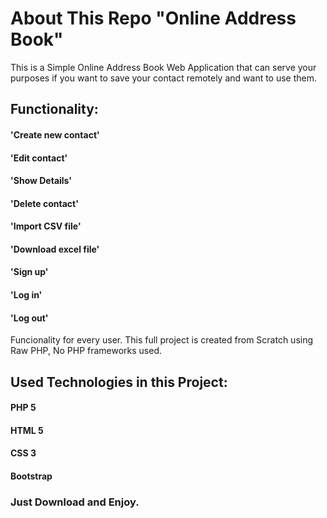 # About This Repo "Online Address Book"

This is a Simple Online Address Book Web Application that can serve your purposes if you want to save your contact remotely and want to use them. 

## Functionality:

#### 'Create new contact'
#### 'Edit contact'
#### 'Show Details'
#### 'Delete contact'
#### 'Import CSV file'
#### 'Download excel file'
#### 'Sign up' 
#### 'Log in'
#### 'Log out' 

Funcionality for every user. This full project is created from Scratch using Raw PHP, No PHP frameworks used.

## Used Technologies in this Project:
#### PHP 5
#### HTML 5
#### CSS 3
#### Bootstrap

### Just Download and Enjoy.
